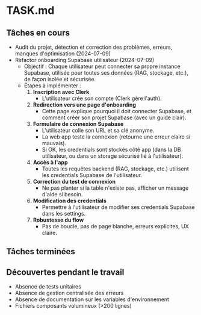 # TASK.md

## Tâches en cours
- Audit du projet, détection et correction des problèmes, erreurs, manques d'optimisation (2024-07-09)
- Refactor onboarding Supabase utilisateur (2024-07-09)
  - Objectif : Chaque utilisateur peut connecter sa propre instance Supabase, utilisée pour toutes ses données (RAG, stockage, etc.), de façon isolée et sécurisée.
  - Étapes à implémenter :
    1. **Inscription avec Clerk**
       - L'utilisateur crée son compte (Clerk gère l'auth).
    2. **Redirection vers une page d'onboarding**
       - Cette page explique pourquoi il doit connecter Supabase, et comment créer son projet Supabase (avec un guide clair).
    3. **Formulaire de connexion Supabase**
       - L'utilisateur colle son URL et sa clé anonyme.
       - La web app teste la connexion (retourne une erreur claire si mauvais).
       - Si OK, les credentials sont stockés côté app (dans la DB utilisateur, ou dans un storage sécurisé lié à l'utilisateur).
    4. **Accès à l'app**
       - Toutes les requêtes backend (RAG, stockage, etc.) utilisent les credentials Supabase de l'utilisateur.
    5. **Correction du test de connexion**
       - Ne pas planter si la table n'existe pas, afficher un message d'aide si besoin.
    6. **Modification des credentials**
       - Permettre à l'utilisateur de modifier ses credentials Supabase dans les settings.
    7. **Robustesse du flow**
       - Pas de boucle, pas de page blanche, erreurs explicites, UX claire.

## Tâches terminées

## Découvertes pendant le travail
- Absence de tests unitaires
- Absence de gestion centralisée des erreurs
- Absence de documentation sur les variables d'environnement
- Fichiers composants volumineux (>200 lignes)
